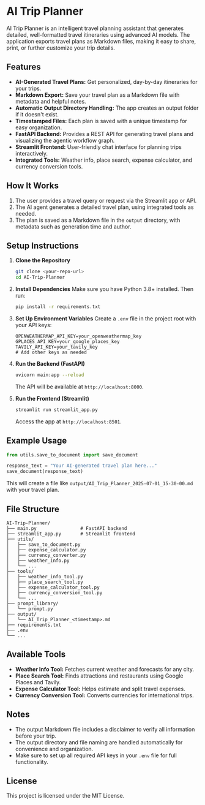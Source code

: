 # AI Trip Planner

AI Trip Planner is an intelligent travel planning assistant that generates detailed, well-formatted travel itineraries using advanced AI models. The application exports travel plans as Markdown files, making it easy to share, print, or further customize your trip details.

## Features

- **AI-Generated Travel Plans:** Get personalized, day-by-day itineraries for your trips.
- **Markdown Export:** Save your travel plan as a Markdown file with metadata and helpful notes.
- **Automatic Output Directory Handling:** The app creates an output folder if it doesn't exist.
- **Timestamped Files:** Each plan is saved with a unique timestamp for easy organization.
- **FastAPI Backend:** Provides a REST API for generating travel plans and visualizing the agentic workflow graph.
- **Streamlit Frontend:** User-friendly chat interface for planning trips interactively.
- **Integrated Tools:** Weather info, place search, expense calculator, and currency conversion tools.

## How It Works

1. The user provides a travel query or request via the Streamlit app or API.
2. The AI agent generates a detailed travel plan, using integrated tools as needed.
3. The plan is saved as a Markdown file in the `output` directory, with metadata such as generation time and author.

## Setup Instructions

1. **Clone the Repository**
   ```bash
   git clone <your-repo-url>
   cd AI-Trip-Planner
   ```

2. **Install Dependencies**
   Make sure you have Python 3.8+ installed. Then run:
   ```bash
   pip install -r requirements.txt
   ```

3. **Set Up Environment Variables**
   Create a `.env` file in the project root with your API keys:
   ```env
   OPENWEATHERMAP_API_KEY=your_openweathermap_key
   GPLACES_API_KEY=your_google_places_key
   TAVILY_API_KEY=your_tavily_key
   # Add other keys as needed
   ```

4. **Run the Backend (FastAPI)**
   ```bash
   uvicorn main:app --reload
   ```
   The API will be available at `http://localhost:8000`.

5. **Run the Frontend (Streamlit)**
   ```bash
   streamlit run streamlit_app.py
   ```
   Access the app at `http://localhost:8501`.

## Example Usage

```python
from utils.save_to_document import save_document

response_text = "Your AI-generated travel plan here..."
save_document(response_text)
```

This will create a file like `output/AI_Trip_Planner_2025-07-01_15-30-00.md` with your travel plan.

## File Structure

```
AI-Trip-Planner/
├── main.py                # FastAPI backend
├── streamlit_app.py       # Streamlit frontend
├── utils/
│   ├── save_to_document.py
│   ├── expense_calculator.py
│   ├── currency_converter.py
│   ├── weather_info.py
│   └── ...
├── tools/
│   ├── weather_info_tool.py
│   ├── place_search_tool.py
│   ├── expense_calculator_tool.py
│   ├── currency_conversion_tool.py
│   └── ...
├── prompt_library/
│   └── prompt.py
├── output/
│   └── AI_Trip_Planner_<timestamp>.md
├── requirements.txt
├── .env
└── ...
```

## Available Tools

- **Weather Info Tool:** Fetches current weather and forecasts for any city.
- **Place Search Tool:** Finds attractions and restaurants using Google Places and Tavily.
- **Expense Calculator Tool:** Helps estimate and split travel expenses.
- **Currency Conversion Tool:** Converts currencies for international trips.

## Notes

- The output Markdown file includes a disclaimer to verify all information before your trip.
- The output directory and file naming are handled automatically for convenience and organization.
- Make sure to set up all required API keys in your `.env` file for full functionality.

## License

This project is licensed under the MIT License.

